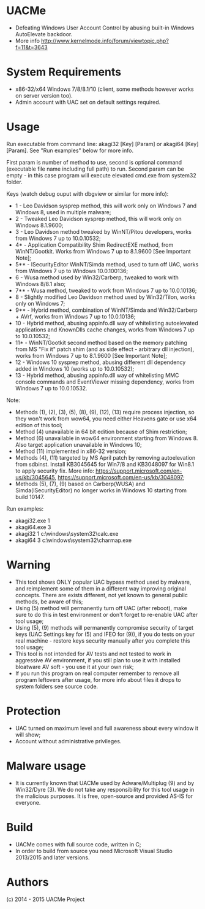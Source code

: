 # UACMe
* Defeating Windows User Account Control by abusing built-in Windows AutoElevate backdoor.
* More info http://www.kernelmode.info/forum/viewtopic.php?f=11&t=3643

# System Requirements

* x86-32/x64 Windows 7/8/8.1/10 (client, some methods however works on server version too).
* Admin account with UAC set on default settings required.

# Usage

Run executable from command line: akagi32 [Key] [Param] or akagi64 [Key] [Param]. See "Run examples" below for more info.

First param is number of method to use, second is optional command (executable file name including full path) to run. Second param can be empty - in this case program will execute elevated cmd.exe from system32 folder.

Keys (watch debug ouput with dbgview or similar for more info):
* 1 - Leo Davidson sysprep method, this will work only on Windows 7 and Windows 8, used in multiple malware;
* 2 - Tweaked Leo Davidson sysprep method, this will work only on Windows 8.1.9600;
* 3 - Leo Davidson method tweaked by WinNT/Pitou developers, works from Windows 7 up to 10.0.10532;
* 4* - Application Compatibility Shim RedirectEXE method, from WinNT/Gootkit. Works from Windows 7 up to 8.1.9600 [See Important Note];
* 5** - ISecurityEditor WinNT/Simda method, used to turn off UAC, works from Windows 7 up to Windows 10.0.100136;
* 6 - Wusa method used by Win32/Carberp, tweaked to work with Windows 8/8.1 also;
* 7** - Wusa method, tweaked to work from Windows 7 up to 10.0.10136;
* 8 - Slightly modified Leo Davidson method used by Win32/Tilon, works only on Windows 7;
* 9** - Hybrid method, combination of WinNT/Simda and Win32/Carberp + AVrf, works from Windows 7 up to 10.0.10136;
* 10 - Hybrid method, abusing appinfo.dll way of whitelisting autoelevated applications and KnownDlls cache changes, works from Windows 7 up to 10.0.10532;
* 11* - WinNT/Gootkit second method based on the memory patching from MS "Fix it" patch shim (and as side effect - arbitrary dll injection), works from Windows 7 up to 8.1.9600 [See Important Note];
* 12 - Windows 10 sysprep method, abusing different dll dependency added in Windows 10 (works up to 10.0.10532);
* 13 - Hybrid method, abusing appinfo.dll way of whitelisting MMC console commands and EventViewer missing dependency, works from Windows 7 up to 10.0.10532.

Note:
* Methods (1), (2), (3), (5), (8), (9), (12), (13) require process injection, so they won't work from wow64, you need either Heavens gate or use x64 edition of this tool;
* Method (4) unavailable in 64 bit edition because of Shim restriction;
* Method (6) unavailable in wow64 environment starting from Windows 8. Also target application unavailable in Windows 10;
* Method (11) implemented in x86-32 version;
* Methods (4), (11) targeted by MS April patch by removing autoelevation from sdbinst. Install KB3045645 for Win7/8 and KB3048097 for Win8.1 to apply security fix. More info: https://support.microsoft.com/en-us/kb/3045645, https://support.microsoft.com/en-us/kb/3048097;
* Methods (5), (7), (9) based on Carberp(WUSA) and Simda(ISecurityEditor) no longer works in Windows 10 starting from build 10147.

Run examples:
* akagi32.exe 1
* akagi64.exe 3
* akagi32 1 c:\windows\system32\calc.exe
* akagi64 3 c:\windows\system32\charmap.exe

# Warning
* This tool shows ONLY popular UAC bypass method used by malware, and reimplement some of them in a different way improving original concepts. There are exists different, not yet known to general public methods, be aware of this;  
* Using (5) method will permanently turn off UAC (after reboot), make sure to do this in test environment or don't forget to re-enable UAC after tool usage;
* Using (5), (9) methods will permanently compromise security of target keys (UAC Settings key for (5) and IFEO for (9)), if you do tests on your real machine - restore keys security manually after you complete this tool usage;
* This tool is not intended for AV tests and not tested to work in aggressive AV environment, if you still plan to use it with installed bloatware AV soft - you use it at your own risk;
* If you run this program on real computer remember to remove all program leftovers after usage, for more info about files it drops to system folders see source code.

# Protection
* UAC turned on maximum level and full awareness about every window it will show;
* Account without administrative privileges.

# Malware usage
* It is currently known that UACMe used by Adware/Multiplug (9) and by Win32/Dyre (3). We do  not take any responsibility for this tool usage in the malicious purposes. It is free, open-source and provided AS-IS for everyone.

# Build 

* UACMe comes with full source code, written in C;
* In order to build from source you need Microsoft Visual Studio 2013/2015 and later versions.
 
# Authors

(c) 2014 - 2015 UACMe Project

